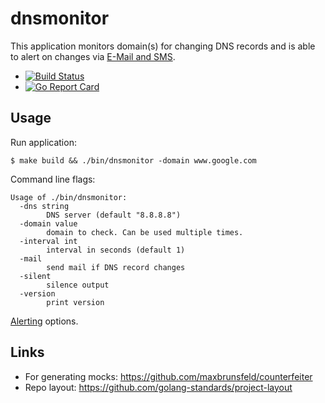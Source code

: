# dnsmonitor

This application monitors domain(s) for changing DNS records and is able to alert on changes via [E-Mail and SMS](../../wiki/Alerting).

* [![Build Status](https://github.com/felixfriedrich/dnsmonitor/workflows/check-commit/badge.svg)](https://github.com/felixfriedrich/dnsmonitor/actions)
* [![Go Report Card](https://goreportcard.com/badge/github.com/felixfriedrich/dnsmonitor)](https://goreportcard.com/report/github.com/felixfriedrich/dnsmonitor)

## Usage

Run application:
```
$ make build && ./bin/dnsmonitor -domain www.google.com
```

Command line flags:
```
Usage of ./bin/dnsmonitor:
  -dns string
    	DNS server (default "8.8.8.8")
  -domain value
    	domain to check. Can be used multiple times.
  -interval int
    	interval in seconds (default 1)
  -mail
    	send mail if DNS record changes
  -silent
    	silence output
  -version
    	print version
```

[Alerting](../../wiki/Alerting) options.

## Links
* For generating mocks: https://github.com/maxbrunsfeld/counterfeiter
* Repo layout: https://github.com/golang-standards/project-layout

